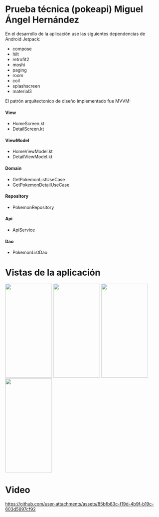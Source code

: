 # Prueba técnica (pokeapi) Miguel Ángel Hernández

En el desarrollo de la aplicación use las siguientes dependencias de Android Jetpack:
- compose
- hilt
- retrofit2
- moshi
- paging
- room
- coil
- splashscreen
- material3

El patrón arquitectonico de diseño implementado fue MVVM:
#### View
- HomeScreen.kt
- DetailScreen.kt
#### ViewModel
- HomeViewModel.kt
- DetailViewModel.kt
#### Domain
- GetPokemonListUseCase
- GetPokemonDetailUseCase
#### Repository
- PokemonRepository
#### Api
- ApiService
#### Dao
- PokemonListDao

# Vistas de la aplicación
<div>
  <img src="https://github.com/user-attachments/assets/81b8b31a-3d9a-4368-9060-9b91fe9da7ae" width="150"height="300">
  <img src="https://github.com/user-attachments/assets/9e1422b2-41d1-4cc1-a827-a3e8bc22b6de" width="150"height="300">
  <img src="https://github.com/user-attachments/assets/a8046ee9-6900-427c-92e9-4740e3b112af" width="150"height="300">
  <img src="https://github.com/user-attachments/assets/63ab43fa-64f0-414a-a3a8-82599ffb5c13" width="150"height="300">
</div>

# Video

https://github.com/user-attachments/assets/85bfb83c-f19d-4b9f-b19c-603d5697cf92



